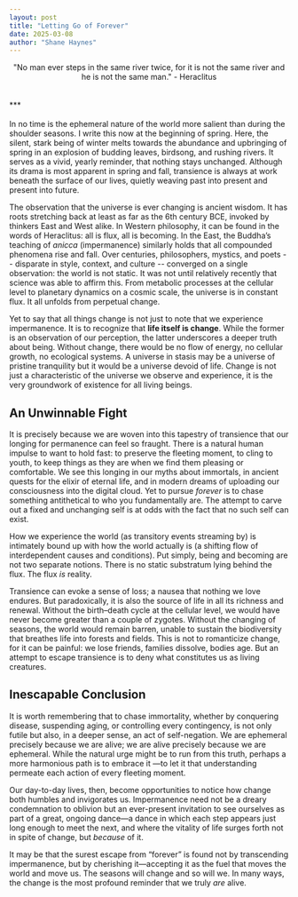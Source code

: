 ```yaml
---
layout: post
title: "Letting Go of Forever"
date: 2025-03-08
author: "Shane Haynes"
---
```


<center> "No man ever steps in the same river twice, for it is not the same river and he is not the same man." - Heraclitus </center>
<br></br>
***
<br></br>
In no time is the ephemeral nature of the world more salient than during the shoulder seasons. I write this now at the beginning of spring. Here, the silent, stark being of winter melts towards the abundance and upbringing of spring in an explosion of budding leaves, birdsong, and rushing rivers. It serves as a vivid, yearly reminder, that nothing stays unchanged. Although its drama is most apparent in spring and fall, transience is always at work beneath the surface of our lives, quietly weaving past into present and present into future.

The observation that the universe is ever changing is ancient wisdom. It has roots stretching back at least as far as the 6th century BCE, invoked by thinkers East and West alike. In Western philosophy, it can be found in the words of Heraclitus: all is flux, all is becoming. In the East, the Buddha’s teaching of _anicca_ (impermanence) similarly holds that all compounded phenomena rise and fall. Over centuries, philosophers, mystics, and poets -- disparate in style, context, and culture -- converged on a single observation: the world is not static. It was not until relatively recently that science was able to affirm this. From metabolic processes at the cellular level to planetary dynamics on a cosmic scale, the universe is in constant flux. It all unfolds from perpetual change.

Yet to say that all things change is not just to note that we experience impermanence. It is to recognize that **life itself is change**. While the former is an observation of our perception, the latter underscores a deeper truth about being. Without change, there would be no flow of energy, no cellular growth, no ecological systems. A universe in stasis may be a universe of pristine tranquility but it would be a universe devoid of life. Change is not just a characteristic of the universe we observe and experience, it is the very groundwork of existence for all living beings. 

## An Unwinnable Fight 

It is precisely because we are woven into this tapestry of transience that our longing for permanence can feel so fraught. There is a natural human impulse to want to hold fast: to preserve the fleeting moment, to cling to youth, to keep things as they are when we find them pleasing or comfortable. We see this longing in our myths about immortals, in ancient quests for the elixir of eternal life, and in modern dreams of uploading our consciousness into the digital cloud. Yet to pursue *forever* is to chase something antithetical to who you fundamentally are. The attempt to carve out a fixed and unchanging self is at odds with the fact that no such self can exist.

How we experience the world (as transitory events streaming by) is intimately bound up with how the world actually is (a shifting flow of interdependent causes and conditions). Put simply, being and becoming are not two separate notions. There is no static substratum lying behind the flux. The flux _is_ reality.

Transience can evoke a sense of loss; a nausea that nothing we love endures. But paradoxically, it is also the source of life in all its richness and renewal. Without the birth–death cycle at the cellular level, we would have never become greater than a couple of zygotes. Without the changing of seasons, the world would remain barren, unable to sustain the biodiversity that breathes life into forests and fields. This is not to romanticize change, for it can be painful: we lose friends, families dissolve, bodies age. But an attempt to escape transience is to deny what constitutes us as living creatures. 

## Inescapable Conclusion

It is worth remembering that to chase immortality, whether by conquering disease, suspending aging, or controlling every contingency, is not only futile but also, in a deeper sense, an act of self-negation. We are ephemeral precisely because we are alive; we are alive precisely because we are ephemeral. While the natural urge might be to run from this truth, perhaps a more harmonious path is to embrace it —to let it that understanding permeate each action of every fleeting moment.

Our day-to-day lives, then, become opportunities to notice how change both humbles and invigorates us. Impermanence need not be a dreary condemnation to oblivion but an ever-present invitation to see ourselves as part of a great, ongoing dance—a dance in which each step appears just long enough to meet the next, and where the vitality of life surges forth not in spite of change, but _because_ of it.

It may be that the surest escape from “forever” is found not by transcending impermanence, but by cherishing it—accepting it as the fuel that moves the world and move us. The seasons will change and so will we. In many ways, the change is the most profound reminder that we truly _are_ alive.

